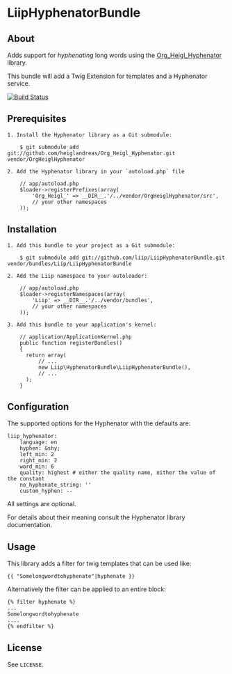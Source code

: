 # LiipHyphenatorBundle #

## About ##

Adds support for _hyphenating_ long words using the [Org_Heigl_Hyphenator](https://github.com/heiglandreas/Org_Heigl_Hyphenator) library.

This bundle will add a Twig Extension for templates and a Hyphenator service.


[![Build Status](https://secure.travis-ci.org/liip/LiipHyphenatorBundle.png)](http://travis-ci.org/liip/LiipHyphenatorBundle)


## Prerequisites ##

    1. Install the Hyphenator library as a Git submodule:

        $ git submodule add git://github.com/heiglandreas/Org_Heigl_Hyphenator.git vendor/OrgHeiglHyphenator

    2. Add the Hyphenator library in your `autoload.php` file

        // app/autoload.php
        $loader->registerPrefixes(array(
            'Org_Heigl_' => __DIR__.'/../vendor/OrgHeiglHyphenator/src',
            // your other namespaces
        ));

## Installation ##

    1. Add this bundle to your project as a Git submodule:

        $ git submodule add git://github.com/liip/LiipHyphenatorBundle.git vendor/bundles/Liip/LiipHyphenatorBundle

    2. Add the Liip namespace to your autoloader:

        // app/autoload.php
        $loader->registerNamespaces(array(
            'Liip' => __DIR__.'/../vendor/bundles',
            // your other namespaces
        ));

    3. Add this bundle to your application's kernel:

        // application/ApplicationKernel.php
        public function registerBundles()
        {
          return array(
              // ...
              new Liip\HyphenatorBundle\LiipHyphenatorBundle(),
              // ...
          );
        }

## Configuration ##

The supported options for the Hyphenator with the defaults are:

    liip_hyphenator:
        language: en
        hyphen: &shy;
        left_min: 2
        right_min: 2
        word_min: 6
        quality: highest # either the quality name, either the value of the constant
        no_hyphenate_string: ''
        custom_hyphen: --

All settings are optional.

For details about their meaning consult the Hyphenator library documentation.

## Usage ##

This library adds a filter for twig templates that can be used like:

    {{ "Somelongwordtohyphenate"|hyphenate }}

Alternatively the filter can be applied to an entire block:

    {% filter hyphenate %}
    ...
    Somelongwordtohyphenate
    ....
    {% endfilter %}

## License ##

See `LICENSE`.
